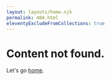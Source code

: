 ```yaml
---
layout: layouts/home.njk
permalink: 404.html
eleventyExcludeFromCollections: true
---
```

# Content not found.

Let's go <a href="/">home</a>.